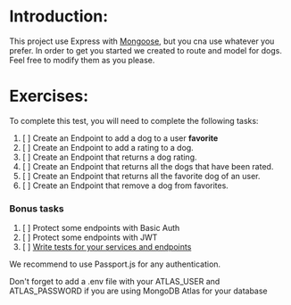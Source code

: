 # Introduction:

This project use Express with [Mongoose](https://mongoosejs.com/), but you cna use whatever you prefer. 
In order to get you started we created to route and model for dogs. Feel free to modify them as you please.

# Exercises:

To complete this test, you will need to complete the following tasks:

1. [ ] Create an Endpoint to add a dog to a user **favorite**
2. [ ] Create an Endpoint to add a rating to a dog.
3. [ ] Create an Endpoint that returns a dog rating.
4. [ ] Create an Endpoint that returns all the dogs that have been rated.
5. [ ] Create an Endpoint that returns all the favorite dog of an user.
6. [ ] Create an Endpoint that remove a dog from favorites.


### Bonus tasks
1. [ ] Protect some endpoints with Basic Auth
2. [ ] Protect some endpoints with JWT
3. [ ] [Write tests for your services and endpoints](https://docs.nestjs.com/fundamentals/testing)


We recommend to use Passport.js for any authentication.

Don't forget to add a .env file with your ATLAS_USER and ATLAS_PASSWORD if you are using MongoDB Atlas for your database